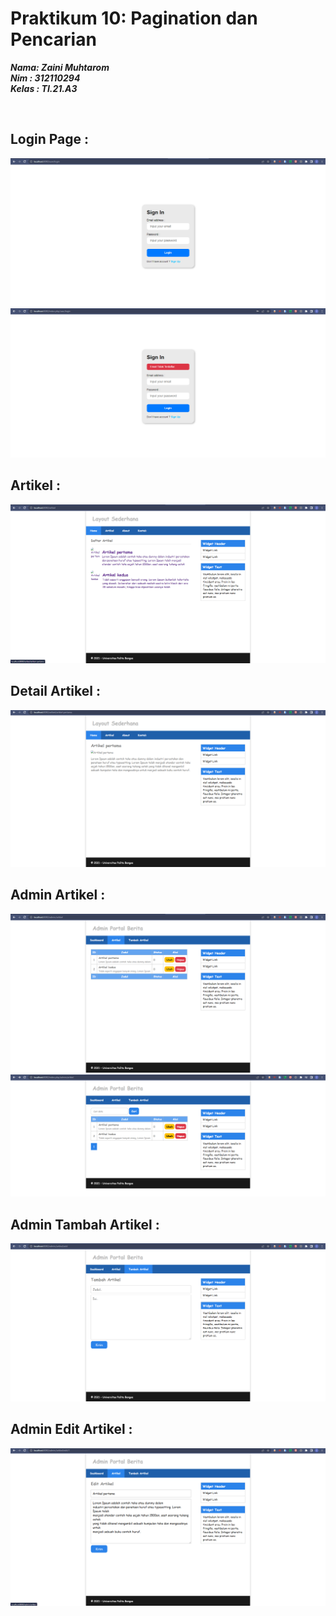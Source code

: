 
# Praktikum 10: Pagination dan Pencarian

**_Nama: Zaini Muhtarom_** <br/>
**_Nim : 312110294_** <br/>
**_Kelas : TI.21.A3_** <br/>

<br/>

## Login Page : 
<img src="img/login-page.png">
<img src="img/user-login.png">

## Artikel : 
<img src="img/artikel.png">

<br/>

## Detail Artikel : 
<img src="img/detail-artikel.png">

<br/>

## Admin Artikel : 
<img src="img/admin-artikel.png">
<img src="img/admin-artikel1.png">

<br/>

## Admin Tambah Artikel : 
<img src="img/add-artikel.png">

<br/>

## Admin Edit Artikel : 
<img src="img/edit-artikel.png">

<br/>
